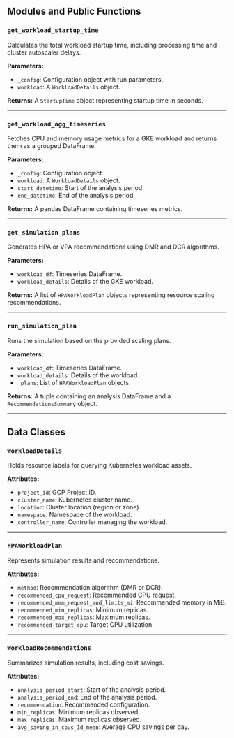 ## Modules and Public Functions

### `get_workload_startup_time`

Calculates the total workload startup time, including processing time and
cluster autoscaler delays.

**Parameters:**

-   `_config`: Configuration object with run parameters.
-   `workload`: A `WorkloadDetails` object.

**Returns:** A `StartupTime` object representing startup time in seconds.

---

### `get_workload_agg_timeseries`

Fetches CPU and memory usage metrics for a GKE workload and returns them
as a grouped DataFrame.

**Parameters:**

-   `_config`: Configuration object.
-   `workload`: A `WorkloadDetails` object.
-   `start_datetime`: Start of the analysis period.
-   `end_datetime`: End of the analysis period.

**Returns:** A pandas DataFrame containing timeseries metrics.

---

### `get_simulation_plans`

Generates HPA or VPA recommendations using DMR and DCR algorithms.

**Parameters:**

-   `workload_df`: Timeseries DataFrame.
-   `workload_details`: Details of the GKE workload.

**Returns:** A list of `HPAWorkloadPlan` objects representing resource scaling
recommendations.

---

### `run_simulation_plan`

Runs the simulation based on the provided scaling plans.

**Parameters:**

-   `workload_df`: Timeseries DataFrame.
-   `workload_details`: Details of the workload.
-   `_plans`: List of `HPAWorkloadPlan` objects.

**Returns:** A tuple containing an analysis DataFrame and a
`RecommendationsSummary` object.

---

## Data Classes

### `WorkloadDetails`

Holds resource labels for querying Kubernetes workload assets.

**Attributes:**

-   `project_id`: GCP Project ID.
-   `cluster_name`: Kubernetes cluster name.
-   `location`: Cluster location (region or zone).
-   `namespace`: Namespace of the workload.
-   `controller_name`: Controller managing the workload.

---

### `HPAWorkloadPlan`

Represents simulation results and recommendations.

**Attributes:**

-   `method`: Recommendation algorithm (DMR or DCR).
-   `recommended_cpu_request`: Recommended CPU request.
-   `recommended_mem_request_and_limits_mi`: Recommended memory in MiB.
-   `recommended_min_replicas`: Minimum replicas.
-   `recommended_max_replicas`: Maximum replicas.
-   `recommended_target_cpu`: Target CPU utilization.

---

### `WorkloadRecommendations`

Summarizes simulation results, including cost savings.

**Attributes:**

-   `analysis_period_start`: Start of the analysis period.
-   `analysis_period_end`: End of the analysis period.
-   `recommendation`: Recommended configuration.
-   `min_replicas`: Minimum replicas observed.
-   `max_replicas`: Maximum replicas observed.
-   `avg_saving_in_cpus_1d_mean`: Average CPU savings per day.
